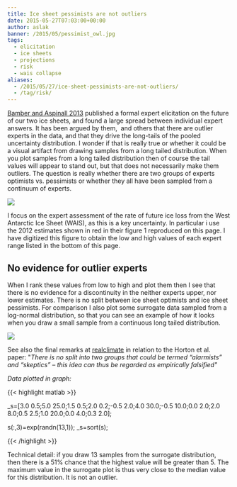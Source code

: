 ```yaml
---
title: Ice sheet pessimists are not outliers
date: 2015-05-27T07:03:00+00:00
author: aslak
banner: /2015/05/pessimist_owl.jpg
tags:
  - elicitation
  - ice sheets
  - projections
  - risk
  - wais collapse
aliases:
  - /2015/05/27/ice-sheet-pessimists-are-not-outliers/
  - /tag/risk/
---
```



[Bamber and Aspinall 2013](/Home/Miscellaneous-Debris/icesheetcontributionsfrombamberaspinall) published a formal expert elicitation on the future of our two ice sheets, and found a large spread between individual expert answers. It has been argued by them,  and others that there are outlier experts in the data, and that they drive the long-tails of the pooled uncertainty distribution. I wonder if that is really true or whether it could be a visual artifact from drawing samples from a long tailed distribution.<!--more--> When you plot samples from a long tailed distribution then of course the tail values will appear to stand out, but that does not necessarily make them outliers. The question is really whether there are two groups of experts optimists vs. pessimists or whether they all have been sampled from a continuum of experts.

![](/2016/02/ba13wais.png)


I focus on the expert assessment of the rate of future ice loss from the West Antarctic Ice Sheet (WAIS), as this is a key uncertainty. In particular i use the 2012 estimates shown in red in their figure 1 reproduced on this page. I have digitized this figure to obtain the low and high values of each expert range listed in the bottom of this page.

## No evidence for outlier experts

When I rank these values from low to high and plot them then I see that there is no evidence for a discontinuity in the neither experts upper, nor lower estimates. There is no split between ice sheet optimists and ice sheet pessimists. For comparison I also plot some surrogate data sampled from a log-normal distribution, so that you can see an example of how it looks when you draw a small sample from a continuous long tailed distribution.

![](/2016/02/BA13sorted.png)

See also the final remarks at [realclimate](http://www.realclimate.org/index.php/archives/2013/11/sea-level-rise-what-the-experts-expect/) in relation to the Horton et al. paper: "_There is no split into two groups that could be termed “alarmists” and “skeptics” – this idea can thus be regarded as empirically falsified"_


_Data plotted in graph:_

{{< highlight matlab >}}

_s=[3.0 0.5;5.0 25.0;1.5 0.5;2.0 0.2;-0.5 2.0;4.0 30.0;-0.5 10.0;0.0 2.0;2.0 8.0;0.5 2.5;1.0 20.0;0.0 4.0;0.3 2.0];

s(:,3)=exp(randn(13,1)); _s=sort(s);

{{< /highlight >}}  

Technical detail: if you draw 13 samples from the surrogate distribution, then there is a 51% chance that the highest value will be greater than 5. The maximum value in the surrogate plot is thus very close to the median value for this distribution. It is not an outlier.
